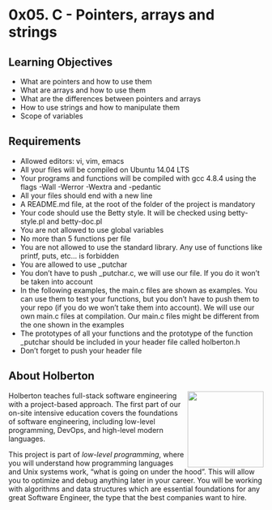 # 0x05. C - Pointers, arrays and strings

## Learning Objectives

- What are pointers and how to use them
- What are arrays and how to use them
- What are the differences between pointers and arrays
- How to use strings and how to manipulate them
- Scope of variables

## Requirements

- Allowed editors: vi, vim, emacs
- All your files will be compiled on Ubuntu 14.04 LTS
- Your programs and functions will be compiled with gcc 4.8.4 using the flags -Wall -Werror -Wextra and -pedantic
- All your files should end with a new line
- A README.md file, at the root of the folder of the project is mandatory
- Your code should use the Betty style. It will be checked using betty-style.pl and betty-doc.pl
- You are not allowed to use global variables
- No more than 5 functions per file
- You are not allowed to use the standard library. Any use of functions like printf, puts, etc… is forbidden
- You are allowed to use _putchar
- You don’t have to push _putchar.c, we will use our file. If you do it won’t be taken into account
- In the following examples, the main.c files are shown as examples. You can use them to test your functions, but you don’t have to push them to your repo (if you do we won’t take them into account). We will use our own main.c files at compilation. Our main.c files might be different from the one shown in the examples
- The prototypes of all your functions and the prototype of the function _putchar should be included in your header file called holberton.h
- Don’t forget to push your header file

## About Holberton

<p>
<img height="150" src="https://blog.holbertonschool.com/wp-content/uploads/2020/04/unnamed-2.png" align="right" >
</p>

Holberton teaches full-stack software engineering with a project-based approach.
The first part of our on-site intensive education covers the foundations of software
engineering, including low-level programming, DevOps, and high-level modern languages.

This project is part of *low-level programming*, where you will understand how programming languages and Unix systems work, “what is going
on under the hood”. This will allow you to optimize and debug anything later in your career.
You will be working with algorithms and data structures which are essential foundations
for any great Software Engineer, the type that the best companies want to hire.
